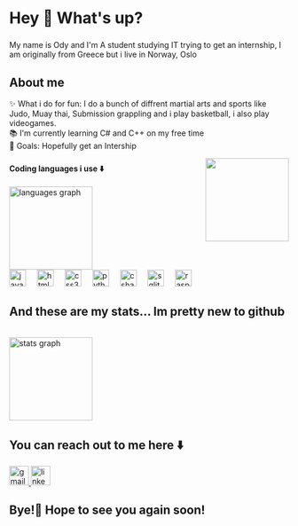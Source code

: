 <h1 align="left">Hey 👋 What's up?</h1>

###

<p align="left">My name is Ody and I'm A student studying IT trying to get an internship, I am originally from Greece but i live in Norway, Oslo</p>


<h2 align="left">About me</h2>

<p align="left">✨ What i do for fun: I do a bunch of diffrent martial arts and sports like Judo, Muay thai, Submission grappling and i play basketball, 
                  i also play videogames.<br>📚 I'm currently learning C# and C++ on my free time <br>🎯 Goals: Hopefully get an Intership<br></p>
<img align="right" height="150" src="https://steamuserimages-a.akamaihd.net/ugc/930436490141741511/2F8FCCFBA3A41009725F13C33E9D028E3EF61FE9/?imw=450&impolicy=Letterbox"  />

###
<h4 align="left">Coding languages i use ⬇️</h4>
<img src="https://github-readme-stats.vercel.app/api/top-langs?username=Odyi&locale=en&hide_title=false&layout=compact&card_width=320&langs_count=5&theme=dracula&hide_border=false" height="150" alt="languages graph"  />
</div>


<div align="left">
  <img src="https://cdn.jsdelivr.net/gh/devicons/devicon/icons/javascript/javascript-original.svg" height="30" alt="javascript logo"  />
  <img width="12" />
  <img src="https://cdn.jsdelivr.net/gh/devicons/devicon/icons/html5/html5-original.svg" height="30" alt="html5 logo"  />
  <img width="12" />
  <img src="https://cdn.jsdelivr.net/gh/devicons/devicon/icons/css3/css3-original.svg" height="30" alt="css3 logo"  />
  <img width="12" />
  <img src="https://cdn.jsdelivr.net/gh/devicons/devicon/icons/python/python-original.svg" height="30" alt="python logo"  />
  <img width="12" />
  <img src="https://cdn.jsdelivr.net/gh/devicons/devicon/icons/csharp/csharp-original.svg" height="30" alt="csharp logo"  />
  <img width="12" />
  <img src="https://cdn.jsdelivr.net/gh/devicons/devicon/icons/sqlite/sqlite-original.svg" height="30" alt="sqlite logo"  />
  <img width="12" />
  <img src="https://cdn.jsdelivr.net/gh/devicons/devicon/icons/raspberrypi/raspberrypi-original.svg" height="30" alt="raspberrypi logo"  />
</div>

<h2>And these are my stats... Im pretty new to github</h2>
<br>
 <img src="https://github-readme-stats.vercel.app/api?username=Odyi&hide_title=false&hide_rank=false&show_icons=true&include_all_commits=true&count_private=true&disable_animations=false&theme=dracula&locale=en&hide_border=false" height="150" alt="stats graph"  />


<h2>You can reach out to me here ⬇️</h2>

<div align="left">
  <a href="mailto:odysseas.gaki@gmail.com">
    <img src="https://img.shields.io/static/v1?message=Gmail&logo=gmail&label=&color=D14836&logoColor=white&labelColor=&style=for-the-badge" height="35" alt="gmail logo" />
  </a>
  <a href="https://www.linkedin.com/in/odyssefs-loli-229536314/" target="_blank">
    <img src="https://img.shields.io/static/v1?message=LinkedIn&logo=linkedin&label=&color=0077B5&logoColor=white&labelColor=&style=for-the-badge" height="35" alt="linkedin logo" />
  </a>
</div>


<h2>Bye!👋 Hope to see you again soon!</h2>


